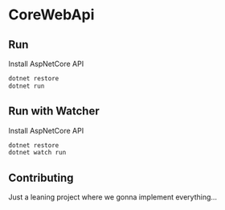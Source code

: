 # CoreWebApi

## Run

Install AspNetCore API
```bash
dotnet restore
dotnet run
```

## Run with Watcher

Install AspNetCore API
```bash
dotnet restore
dotnet watch run
```


## Contributing
Just a leaning project where we gonna implement everything...
